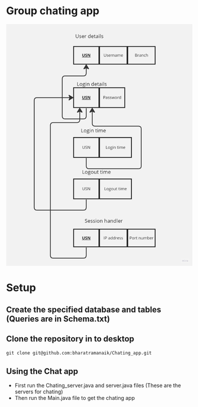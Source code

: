 # Group chating app
<img src="https://github.com/bharatramanaik/Chating_app/blob/main/Schemadi.jpg"
     alt="Schema"
    />

# Setup
## Create the specified database and tables (Queries are in Schema.txt)
## Clone the repository in to desktop
```
git clone git@github.com:bharatramanaik/Chating_app.git
```

## Using the Chat app
- First run the Chating_server.java and server.java files (These are the servers for chating)
- Then run the Main.java file to get the chating app








